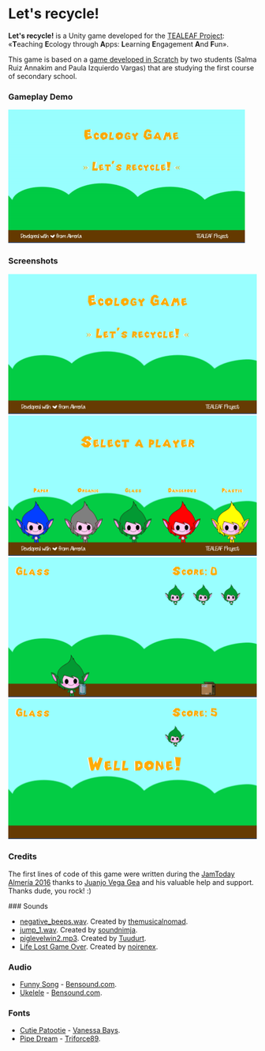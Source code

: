 # Let's recycle!

**Let's recycle!** is a Unity game developed for the [TEALEAF Project][tealeaf-project]: «**T**eaching **E**cology through **A**pps: **L**earning **E**ngagement **A**nd **F**un».

This game is based on a [game developed in Scratch][scratch-game] by two students (Salma Ruiz Annakim and Paula Izquierdo Vargas) that are studying the first course of secondary school.

### Gameplay Demo

![Gameplay Demo](resources/videos/demo.gif)

### Screenshots

![Splash](resources/screenshots/screenshot_01.png)
![Select player](resources/screenshots/screenshot_02.png)
![Game](resources/screenshots/screenshot_03.png)
![Well done](resources/screenshots/screenshot_04.png)

### Credits

The first lines of code of this game were written during the [JamToday Almería 2016][jamtodayalmeria] thanks to [Juanjo Vega Gea][juanjovega] and his valuable help and support. Thanks dude, you rock! :)

### Sounds

- [negative_beeps.wav][negative_beeps.wav]. Created by [themusicalnomad][themusicalnomad].
- [jump_1.wav][jump_1.wav]. Created by [soundnimja][soundnimja].
- [piglevelwin2.mp3][piglevelwin2.mp3]. Created by [Tuudurt][Tuudurt].
- [Life Lost Game Over][Life Lost Game Over]. Created by [noirenex][noirenex].

### Audio

- [Funny Song][Funny Song] - [Bensound.com][bensound].
- [Ukelele][ukulele] - [Bensound.com][bensound].

### Fonts

- [Cutie Patootie][cutie-patootie] - [Vanessa Bays][bythebutterfly].
- [Pipe Dream][pipe-dream] - [Triforce89][triforce89].

[scratch-game]: https://scratch.mit.edu/projects/101455327/

[tealeaf-project]: https://sites.google.com/a/tealeaf-project.eu/tealeaf-project/

[juanjovega]: https://www.linkedin.com/in/juanjovega
[jamtodayalmeria]: http://jamtodayalmeria.com

[negative_beeps.wav]: https://freesound.org/people/themusicalnomad/sounds/253886/
[themusicalnomad]: https://freesound.org/people/themusicalnomad/
[jump_1.wav]: https://freesound.org/people/soundnimja/sounds/173326/
[soundnimja]: https://freesound.org/people/soundnimja/
[piglevelwin2.mp3]: http://freesound.org/people/Tuudurt/sounds/275104/
[Tuudurt]: http://freesound.org/people/Tuudurt/
[Life Lost Game Over]: http://freesound.org/people/noirenex/sounds/159408/
[noirenex]: http://freesound.org/people/noirenex/

[Funny Song]: http://www.bensound.com/royalty-free-music/track/funny-song
[bensound]: http://www.bensound.com
[ukulele]: http://www.bensound.com/royalty-free-music/track/ukulele

[cutie-patootie]: http://www.dafont.com/es/cutie-patootie.font
[bythebutterfly]: http://bythebutterfly.com
[pipe-dream]: http://www.fontspace.com/triforce89/pipe-dream
[triforce89]: http://www.fontspace.com/triforce89
